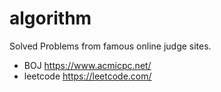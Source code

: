 # algorithm

Solved Problems from famous online judge sites.
* BOJ <https://www.acmicpc.net/>
* leetcode <https://leetcode.com/>

